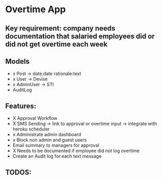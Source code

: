 # Overtime App

## Key requirement: company needs documentation that salaried employees did or did not get overtime each week

## Models
- x Post -> date:date rationale:text
- x User -> Devise
- x AdminUser -> STI
- AuditLog

## Features:
- X Approval Workflow
- X SMS Sending -> link to approval or overtime input -> integrate with heroku scheduler
- x Administrate admin dashboard
- x Block non admin and guest users
- Email summary to managers for approval
- X Needs to be documented if employee did not log overtime
- Create an Audit log for each text message
## TODOS:

